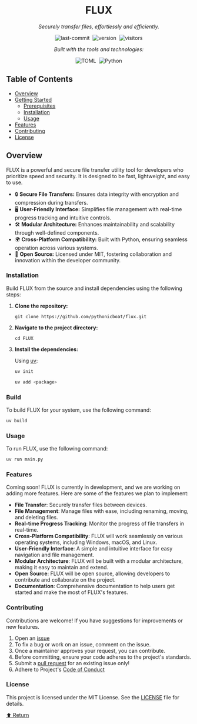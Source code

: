 <div align="center" class="text-center">
<h1>FLUX</h1>
<p><em>Securely transfer files, effortlessly and efficiently.</em></p>

<img alt="last-commit" src="https://img.shields.io/github/last-commit/PythonicBoat/FLUX?style=flat&amp;logo=git&amp;logoColor=white&amp;color=0080ff" class="inline-block mx-1" style="margin: 0px 2px;">
<!-- Version Tag Badge -->
<img alt="version" src="https://img.shields.io/github/v/tag/PythonicBoat/FLUX?style=flat&color=0080ff" class="inline-block mx-1" style="margin: 0px 2px;">

<!-- Visitor Count Badge -->
<img alt="visitors" src="https://visitor-badge.laobi.icu/badge?page_id=PythonicBoat.FLUX&style=flat&color=0080ff" class="inline-block mx-1" style="margin: 0px 2px;">

<p><em>Built with the tools and technologies:</em></p>
<img alt="TOML" src="https://img.shields.io/badge/TOML-9C4121.svg?style=flat&amp;logo=TOML&amp;logoColor=white" class="inline-block mx-1" style="margin: 0px 2px;">
<img alt="Python" src="https://img.shields.io/badge/Python-3776AB.svg?style=flat&amp;logo=Python&amp;logoColor=white" class="inline-block mx-1" style="margin: 0px 2px;">
</div>

## Table of Contents
- [Overview](#overview)
- [Getting Started]()
  - [Prerequisites](#prerequisites)
  - [Installation](#installation)
  - [Usage](#build)
- [Features](#features)
- [Contributing](#contributing)
- [License](#license)

## Overview
FLUX is a powerful and secure file transfer utility tool for developers who prioritize speed and security. It is designed to be fast, lightweight, and easy to use.

<ul class="list-disc pl-4 my-0">
<li class="my-0">🔒 <strong>Secure File Transfers:</strong> Ensures data integrity with encryption and compression during transfers.</li>
<li class="my-0">🖥️ <strong>User-Friendly Interface:</strong> Simplifies file management with real-time progress tracking and intuitive controls.</li>
<li class="my-0">🛠️ <strong>Modular Architecture:</strong> Enhances maintainability and scalability through well-defined components.</li>
<li class="my-0">🌍 <strong>Cross-Platform Compatibility:</strong> Built with Python, ensuring seamless operation across various systems.</li>
<li class="my-0">📜 <strong>Open Source:</strong> Licensed under MIT, fostering collaboration and innovation within the developer community.</li>
</ul>

### Installation
Build FLUX from the source and install dependencies using the following steps:

<ol>
<li class="my-0">
<p><strong>Clone the repository:</strong></p>
<pre><code class="language-sh">git clone https://github.com/pythonicboat/flux.git
</code></pre>
</li>
<li class="my-0">
<p><strong>Navigate to the project directory:</strong></p>
<pre><code class="language-sh">cd FLUX
</code></pre>
</li>
<li class="my-0">
<p><strong>Install the dependencies:</strong></p>

Using [uv](https://docs.astral.sh/uv/getting-started/installation/):

```bash
uv init
```
```bash
uv add <package>
```
</li>
</ol>

### Build
To build FLUX for your system, use the following command:

```bash
uv build
```

### Usage
To run FLUX, use the following command:

```bash
uv run main.py
```

### Features
Coming soon! FLUX is currently in development, and we are working on adding more features. Here are some of the features we plan to implement:
- **File Transfer**: Securely transfer files between devices.
- **File Management**: Manage files with ease, including renaming, moving, and deleting files.
- **Real-time Progress Tracking**: Monitor the progress of file transfers in real-time.
- **Cross-Platform Compatibility**: FLUX will work seamlessly on various operating systems, including Windows, macOS, and Linux.
- **User-Friendly Interface**: A simple and intuitive interface for easy navigation and file management.
- **Modular Architecture**: FLUX will be built with a modular architecture, making it easy to maintain and extend.
- **Open Source**: FLUX will be open source, allowing developers to contribute and collaborate on the project.
- **Documentation**: Comprehensive documentation to help users get started and make the most of FLUX's features.

### Contributing
Contributions are welcome! If you have suggestions for improvements or new features.
1)  Open an [issue](https://github.com/pythonicboat/issues)
2) To fix a bug or work on an issue, comment on the issue.
3) Once a maintainer approves your request, you can contribute.
4) Before committing, ensure your code adheres to the project's standards.
5) Submit a [pull request](https://github.com/pythonicboat/pulls) for an existing issue only!
6) Adhere to Project's [Code of Conduct](https://github.com/PythonicBoat/FLUX?tab=coc-ov-file)

### License
This project is licensed under the MIT License. See the [LICENSE](LICENSE) file for details.

<div align="left" class=""><a href="#top">⬆ Return</a></div>